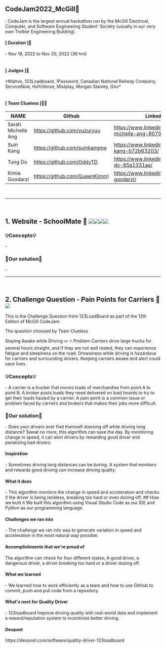 ## CodeJam2022_McGill🙌
: CodeJam is the largest annual hackathon run by the McGill Electrical, Computer, and Software Engineering Student’ Society (usually in our very own Trottier Engineering Building). 


<h4>[ Duration ]🙋‍</h4>
- Nov 18, 2022 to Nov 20, 2022 (36 hrs)

<br>
<br>

<h4>[ Judges ]🙋‍</h4>
*Matrox, 123Loadboard, 1Password, Canadian National Railway Company, ServiceNow, HoYoVerse, Mistplay, Morgan Stanley, Giro*

<br>
<br>

<h4>[ Team Clueless ]🙋‍♂️</h4>

| NAME | Github | LinkedIn |
| --- | --- | --- |
| Sarah Michelle Ang | https://github.com/yuzuryuu | https://www.linkedin.com/in/sarah-michelle-ang-8075a2206/ |
| Suin Kang | https://github.com/suinkangme | https://www.linkedin.com/in/suin-kang-b72b63203/ |
| Tung Do | https://github.com/OddyTD | https://www.linkedin.com/in/tung-do-85a1331aa/ |
| Kimia Goodarzi | https://github.com/QueenKimm) | https://www.linkedin.com/in/kimia-goodarzi/ |

<br>

***

<br>

## 1. Website - SchoolMate 📝 <img src="https://img.shields.io/badge/html5-E34F26?style=for-the-badge&logo=html5&logoColor=white"><img src="https://img.shields.io/badge/css-1572B6?style=for-the-badge&logo=css3&logoColor=white"><img src="https://img.shields.io/badge/javascript-F7DF1E?style=for-the-badge&logo=javascript&logoColor=black"><img src="https://img.shields.io/badge/bootstrap-7952B3?style=for-the-badge&logo=bootstrap&logoColor=white">

<h3>💡Concepts💡</h3>
-

<h3>🎯Our solution🎯</h3>
- 

<br>

***

<br>

## 2. Challenge Question - Pain Points for Carriers 🚚 <img src="https://img.shields.io/badge/python-3776AB?style=for-the-badge&logo=python&logoColor=white">
This is the Challenge Question from 123LoadBoard as part of the 12th Edition of McGill CodeJam.

The question choosed by Team Clueless 

Staying Awake while Driving 💤 ⚡ Problem Carriers drive large trucks for several hours straight, and if they are not well rested, they can experience fatigue and sleepiness on the road. Drowsiness while driving is hazardous for carriers and surrounding drivers. Keeping carriers awake and alert could save lives.

<h3>💡Concepts💡</h3>
- A carrier is a trucker that moves loads of merchandise from point A to point B. A broker posts loads they need delivered on load boards to try to get their loads hauled by a carrier. A pain point is a common issue or problem faced by carriers and brokers that makes their jobs more difficult.

<h3>🎯Our solution🎯</h3>
- Does your drivers ever find themself dowsing off while driving long distance? Sweat no more, this algorithm can save the day. By monitoring change in speed, it can alert drivers by rewarding good driver and penalizing bad drivers.

<h4>Inspiration</h4>
- Sometimes driving long distances can be boring. A system that monitors and rewards good driving can increase driving quality. 

<h4>What it does</h4>
- This algorithm monitors the change in speed and acceleration and checks if the driver is being reckless, breaking too hard or even dozing off. ## How we built it We built this algorithm using Visual Studio Code as our IDE and Python as our programming language. 

<h4>Challenges we ran into</h4>
- The challenge we ran into was to generate variation in speed and acceleration in the most natural way possible. 

<h4>Accomplishments that we're proud of</h4>
The algorithm can check for four different states; A good driver, a dangerous driver, a driver breaking too hard or a driver dozing off. 

<h4>What we learned</h4> 
- We learned how to work efficiently as a team and how to use GitHub to commit, push and pull code from a repository. 

<h4>What's next for Quality Driver</h4>
- 123loadboard Improve driving quality with real-world data and implement a reward/reputation system to incentivize better driving.

<h4>Devpost</h4>
https://devpost.com/software/quality-driver-123loadboard
